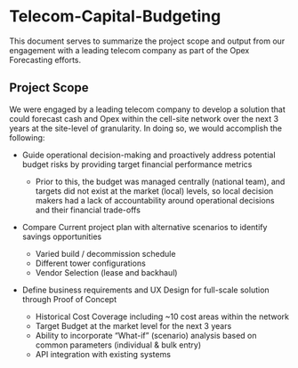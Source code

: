 # Telecom-Capital-Budgeting
This document serves to summarize the project scope and output from our engagement with a leading telecom company as part of the Opex Forecasting efforts.






## Project Scope
We were engaged by a leading telecom company to develop a solution that could forecast cash and Opex within the cell-site network over the next 3 years at the site-level of granularity.  In doing so, we would accomplish the following:

- Guide operational decision-making and proactively address potential budget risks by providing target financial performance metrics 
  - Prior to this, the budget was managed centrally (national team), and targets did not exist at the market (local) levels, so local decision makers had a lack of accountability around operational decisions and their financial trade-offs

- Compare Current project plan with alternative scenarios to identify savings opportunities
  - Varied build / decommission schedule
  -	Different tower configurations
  -	Vendor Selection (lease and backhaul)

- Define business requirements and UX Design for full-scale solution through Proof of Concept
  - Historical Cost Coverage including ~10 cost areas within the network
  - Target Budget at the market level for the next 3 years
  - Ability to incorporate “What-if” (scenario) analysis based on common parameters (individual & bulk entry)
  - API integration with existing systems
